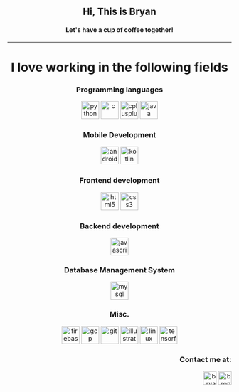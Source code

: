 <html>

<head><h2 align="center">Hi, This is Bryan</h2>
<h4 align="center">Let's have a cup of coffee together!</h4>
<hr>

<h1 align="center">I love working in the following fields</h1>
</head>
<body>
<h3 align="center">Programming languages</h3>
  <p align="center">
    <img src="https://devicons.github.io/devicon/devicon.git/icons/python/python-original.svg" alt="python" width="40" height="40"/>
    <img src="https://devicons.github.io/devicon/devicon.git/icons/c/c-original.svg" alt="c" width="40" height="40"/> 
    <img src="https://devicons.github.io/devicon/devicon.git/icons/cplusplus/cplusplus-original.svg" alt="cplusplus" width="40" height="40"/> 
    <img src="https://devicons.github.io/devicon/devicon.git/icons/java/java-original-wordmark.svg" alt="java" width="40" height="40"/> 
  </p>

<h3 align="center">Mobile Development</h3>
  <p align="center">
    <img src="https://devicons.github.io/devicon/devicon.git/icons/android/android-original-wordmark.svg" alt="android" width="40" height="40"/> 
    <img src="https://www.vectorlogo.zone/logos/kotlinlang/kotlinlang-icon.svg" alt="kotlin" width="40" height="40"/>
  </p>

<h3 align="center">Frontend development</h3>
  <p align="center">
    <img src="https://devicons.github.io/devicon/devicon.git/icons/html5/html5-original-wordmark.svg" alt="html5" width="40" height="40"/>
    <img src="https://devicons.github.io/devicon/devicon.git/icons/css3/css3-original-wordmark.svg" alt="css3" width="40" height="40"/> 
  </p>
  
<h3 align="center">Backend development</h3>
  <p align="center">
      <img src="https://devicons.github.io/devicon/devicon.git/icons/javascript/javascript-original.svg" alt="javascript" width="40" height="40"/>
  </p>

<h3 align="center">Database Management System</h3>
  <p align="center">
    <img src="https://devicons.github.io/devicon/devicon.git/icons/mysql/mysql-original-wordmark.svg" alt="mysql" width="40" height="40"/>
  </p>

<h3 align="center">Misc.</h3>
  <p align="center">
    <img src="https://www.vectorlogo.zone/logos/firebase/firebase-icon.svg" alt="firebase" width="40" height="40"/> 
    <img src="https://www.vectorlogo.zone/logos/google_cloud/google_cloud-icon.svg" alt="gcp" width="40" height="40"/> 
    <img src="https://www.vectorlogo.zone/logos/git-scm/git-scm-icon.svg" alt="git" width="40" height="40"/> 
    <img src="https://www.vectorlogo.zone/logos/adobe_illustrator/adobe_illustrator-icon.svg" alt="illustrator" width="40" height="40"/>
    <img src="https://devicons.github.io/devicon/devicon.git/icons/linux/linux-original.svg" alt="linux" width="40" height="40"/> 
    <img src="https://www.vectorlogo.zone/logos/tensorflow/tensorflow-icon.svg" alt="tensorflow" width="40" height="40"/>
  </p>
<h3 align="right">Contact me at:</h3>
<p align="right">
<a href="https://www.linkedin.com/in/bryan-ronnie-32b9b2185" target="blank"><img align="center" src="https://cdn.jsdelivr.net/npm/simple-icons@3.0.1/icons/linkedin.svg" alt="bryanronnie" height="30" width="30" /></a>
<a href="https://instagram.com/bronn2712" target="blank"><img align="center" src="https://cdn.jsdelivr.net/npm/simple-icons@3.0.1/icons/instagram.svg" alt="bronn2712" height="30" width="30" /></a>
</p>

</html>
